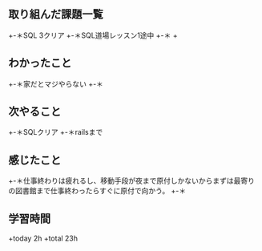 ## 取り組んだ課題一覧
+-＊SQL 3クリア
+-＊SQL道場レッスン1途中
+-＊
+ 
## わかったこと
+-＊家だとマジやらない
+-＊
## 次やること
+-＊SQLクリア
+-＊railsまで
## 感じたこと
+-＊仕事終わりは疲れるし、移動手段が夜まで原付しかないからまずは最寄りの図書館まで仕事終わったらすぐに原付で向かう。
+-＊
## 学習時間
+today 2h
+total 23h
